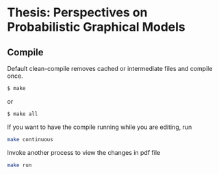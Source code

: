 # Thesis: Perspectives on Probabilistic Graphical Models

## Compile

Default clean-compile removes cached or intermediate files and compile once.
``` bash
$ make 
```
or 

``` bash
$ make all
```

If you want to have the compile running while you are editing, run

``` bash
make continuous
```
Invoke another process to view the changes in pdf file

``` bash
make run
```

